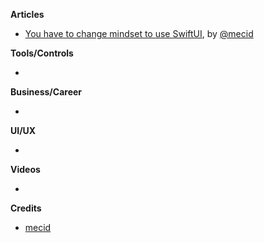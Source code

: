 
**Articles**

* [You have to change mindset to use SwiftUI](https://swiftwithmajid.com/2019/11/19/you-have-to-change-mindset-to-use-swiftui/), by [@mecid](https://twitter.com/mecid)

**Tools/Controls**

* 

**Business/Career**

*

**UI/UX**

* 

**Videos**

*

**Credits**

* [mecid](https://github.com/mecid)
